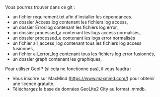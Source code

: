 Vous pourrez trouver dans ce git :
- un fichier requirement.txt afin d'installer les dependances.
- un dossier Access.log contenant les fichiers log access,
- un dossier Error.log contenant les fichiers log error,
- un dossier processed_a contenant les logs access normalisés,
- un dossier processed_e contenant les logs error normalisés
- un fichier all_access_log contenant tous les fichiers log access fusionnés,
- un fichier all_error_log contenant tous les fichiers log error fusionnés,
- un dossier graph contenant les graphiques,

Pour utiliser GeoIP (si cela ne fonctionne pas), il vous faudra :
- Vous inscrire sur MaxMind (https://www.maxmind.com/) pour obtenir une licence gratuite.
- Téléchargez la base de données GeoLite2 City au format .mmdb.